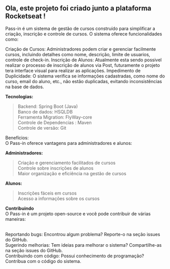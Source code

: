 ## Ola, este projeto foi criado junto a plataforma **Rocketseat** !

Pass-in é um sistema de gestão de cursos construído para simplificar a criação, inscrição e controle de cursos. O sistema oferece funcionalidades como:

Criação de Cursos: Administradores podem criar e gerenciar facilmente cursos, incluindo detalhes como nome, descrição, limite de usuarios, controle de check-in.
Inscrição de Alunos: Atualmente esta sendo possivel realizar o processo de inscrição de alunos via Post, futuramente o projeto tera interface visual para realizar as aplicações.
Impedimento de Duplicidade: O sistema verifica se informações cadastradas, como nome do curso, email do aluno, etc., não estão duplicadas, evitando inconsistências na base de dados.

**Tecnologias:** 
>Backend: Spring Boot (Java)
</br>Banco de dados: HSQLDB
</br>Ferramenta Migration: FlyWay-core
</br>Controle de Dependencias : Maven
</br>Controle de versão: Git

Benefícios: 
</br>O Pass-in oferece vantagens para administradores e alunos:

**Administradores:**
>Criação e gerenciamento facilitados de cursos
</br>Controle sobre inscrições de alunos
</br>Maior organização e eficiência na gestão de cursos

**Alunos:**
>Inscrições fáceis em cursos
</br>Acesso a informações sobre os cursos

**Contribuindo**
</br>O Pass-in é um projeto open-source e você pode contribuir de várias maneiras:

</br>Reportando bugs: Encontrou algum problema? Reporte-o na seção issues do GitHub.
</br>Sugerindo melhorias: Tem ideias para melhorar o sistema? Compartilhe-as na seção issues do GitHub.
</br>Contribuindo com código: Possui conhecimento de programação? Contribua com o código do sistema.
